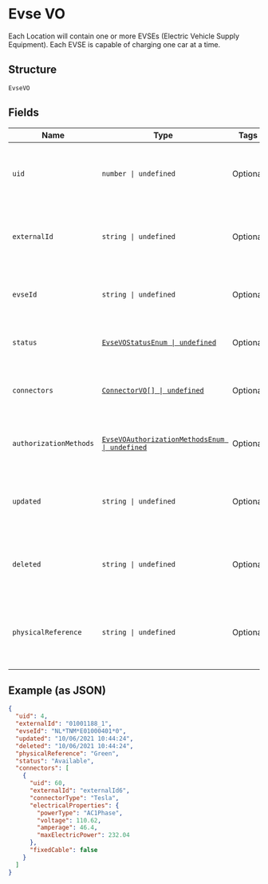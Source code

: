 
# Evse VO

Each Location will contain one or more EVSEs (Electric Vehicle Supply Equipment). Each EVSE is capable of charging one car at a time.

## Structure

`EvseVO`

## Fields

| Name | Type | Tags | Description |
|  --- | --- | --- | --- |
| `uid` | `number \| undefined` | Optional | Internal identifier used to refer to single individual  EVSE unit. |
| `externalId` | `string \| undefined` | Optional | Identifier of the Evse as given by the Operator, unique for that Operator |
| `evseId` | `string \| undefined` | Optional | Standard EVSEId identifier (ISO-IEC-15118) |
| `status` | [`EvseVOStatusEnum \| undefined`](../../doc/models/evse-vo-status-enum.md) | Optional | The current status of the EVSE units availability |
| `connectors` | [`ConnectorVO[] \| undefined`](../../doc/models/connector-vo.md) | Optional | List of all connectors available on this EVSE unit. |
| `authorizationMethods` | [`EvseVOAuthorizationMethodsEnum \| undefined`](../../doc/models/evse-vo-authorization-methods-enum.md) | Optional | Methods that can be used to Authorize sessions on this EVSE |
| `updated` | `string \| undefined` | Optional | ISO8601-compliant UTC datetime of the last update of the EVSE |
| `deleted` | `string \| undefined` | Optional | optional  ISO8601-compliant UTC deletion timestamp of the Evse |
| `physicalReference` | `string \| undefined` | Optional | An optional number/string printed on the outside of the EVSE for visual identification |

## Example (as JSON)

```json
{
  "uid": 4,
  "externalId": "01001188_1",
  "evseId": "NL*TNM*E01000401*0",
  "updated": "10/06/2021 10:44:24",
  "deleted": "10/06/2021 10:44:24",
  "physicalReference": "Green",
  "status": "Available",
  "connectors": [
    {
      "uid": 60,
      "externalId": "externalId6",
      "connectorType": "Tesla",
      "electricalProperties": {
        "powerType": "AC1Phase",
        "voltage": 110.62,
        "amperage": 46.4,
        "maxElectricPower": 232.04
      },
      "fixedCable": false
    }
  ]
}
```

